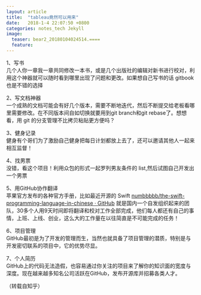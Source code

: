 ```yaml
---
layout: article
title:  "tableau竟然可以用来"
date:   2018-1-4 22:07:50 +0800
categories: notes_tech Jekyll
image:
  teaser: bear2_20180104024514.====
  feature: 
---
```

1、写书<br></b>几个人你一章我一章共同修改一本书，或是几个出版社的编辑对新书进行校对，利用这个神器就可以随时看到哪里出现了问题和更改。如果想自己写书的话 gitbook 也是不错的选择

2、写文档神器<br></b>一个成熟的文档可能会有好几个版本，需要不断地迭代，然后不断提交给老板看哪里需要修改。在不同版本间自如切换就要用到git branch和git rebase了。想想看，用 git 的分支管理不比拷贝粘贴更方便吗？ 

3、健身记录<br></b>健身有个哥们为了激励自己健身把每日计划都放上去了，还可以邀请其他人一起来相互监督！

4、找男票<br></b>没错，看这个项目！利用众包的形式一起罗列男友条件的 list,然后试图自己开发出一个男票

5、用GitHub协作翻译 <br></b> 苹果官方发布的各种官方手册，比如最近开源的 Swift <a href="https://link.zhihu.com/?target=https%3A//github.com/numbbbbb/the-swift-programming-language-in-chinese" class=" wrap external" target="_blank" rel="nofollow noreferrer">numbbbbb/the-swift-programming-language-in-chinese · GitHub</a> 就是国内一个自发组织起来的团队，30多个人用9天时间即将翻译和校对工作全部完成，他们每人都还有自己的事情，上班、上线、创业，这么大的工作量在以往简直是不可能完成的任务！

6、项目管理<br></b>GitHub最初是为了开发的管理而生，当然也就具备了项目管理的潜质，特别是与开发密切联系的项目中，它的优势尽显。

7、个人简历<br></b>GitHub上的代码无法造假，也容易通过你关注的项目来了解你的知识面的宽度与深度。现在越来越多知名公司活跃在GitHub，发布开源库并招募各类人才。









（转载自知乎）
